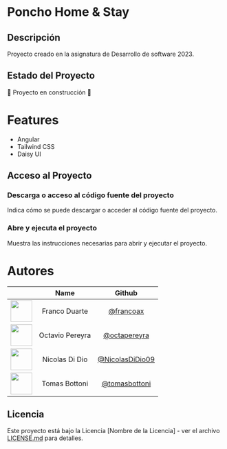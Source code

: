 # Poncho Home & Stay

## Descripción

Proyecto creado en la asignatura de Desarrollo de software 2023.

## Estado del Proyecto

:construction: Proyecto en construcción :construction:

# Features

- Angular
- Tailwind CSS
- Daisy UI

## Acceso al Proyecto

### Descarga o acceso al código fuente del proyecto

Indica cómo se puede descargar o acceder al código fuente del proyecto.

### Abre y ejecuta el proyecto

Muestra las instrucciones necesarias para abrir y ejecutar el proyecto.

# Autores

|                                                                                         |      Name       |                        Github                        |
| :-------------------------------------------------------------------------------------: | :-------------: | :--------------------------------------------------: |
| <img src="https://avatars.githubusercontent.com/u/87949682?v=4" height="50" width="50"> |  Franco Duarte  |       [@francoax](https://github.com/francoax)       |
| <img src="https://avatars.githubusercontent.com/u/82680476?v=4" height="50" width="50"> | Octavio Pereyra |    [@octapereyra](https://github.com/octapereyra)    |
| <img src="https://avatars.githubusercontent.com/u/81826078?v=4" height="50" width="50"> | Nicolas Di Dio  | [@NicolasDiDio09](https://github.com/NicolasDiDio09) |
| <img src="https://avatars.githubusercontent.com/u/81845990?v=4" height="50" width="50"> |  Tomas Bottoni  |   [@tomasbottoni](https://github.com/tomasbottoni)   |

## Licencia

Este proyecto está bajo la Licencia [Nombre de la Licencia] - ver el archivo [LICENSE.md](LICENSE.md) para detalles.
